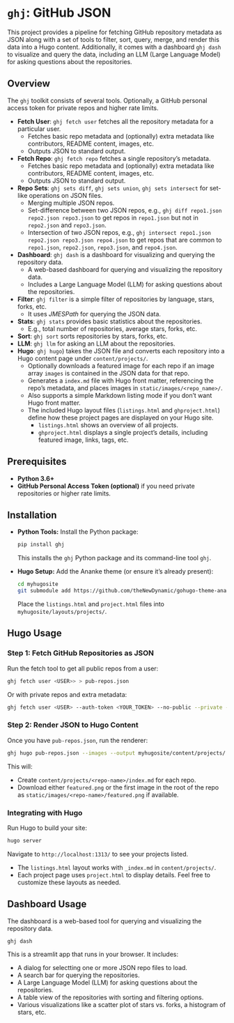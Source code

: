 # `ghj`: GitHub JSON

This project provides a pipeline for fetching GitHub repository metadata as JSON
along with a set of tools to filter, sort, query, merge, and render this data into a Hugo
content. Additionally, it comes with a dashboard `ghj dash` to visualize and
query the data, including an LLM (Large Language Model) for asking questions
about the repositories.

## Overview

The `ghj` toolkit consists of several tools. Optionally, a GitHub personal access token for private repos and higher rate limits.

- **Fetch User**: `ghj fetch user` fetches all the repository metadata for a particular user.
  - Fetches basic repo metadata and (optionally) extra metadata like contributors, README content, images, etc.
  - Outputs JSON to standard output.
- **Fetch Repo**: `ghj fetch repo` fetches a single repository’s metadata.
  - Fetches basic repo metadata and (optionally) extra metadata like contributors, README content, images, etc.
  - Outputs JSON to standard output.
- **Repo Sets**: `ghj sets diff`, `ghj sets union`, `ghj sets intersect` for set-like operations on JSON files.
  - Merging multiple JSON repos.
  - Set-difference between two JSON repos, e.g., `ghj diff repo1.json repo2.json repo3.json` to get repos in `repo1.json` but not in `repo2.json` and `repo3.json`.
  - Intersection of two JSON repos, e.g., `ghj intersect repo1.json repo2.json repo3.json repo4.json` to get repos that are common to `repo1.json`, `repo2.json`, `repo3.json`, and `repo4.json`.
- **Dashboard**: `ghj dash` is a dashboard for visualizing and querying the repository data.
  - A web-based dashboard for querying and visualizing the repository data.
  - Includes a Large Language Model (LLM) for asking questions about the repositories.
- **Filter**: `ghj filter` is a simple filter of repositories by language, stars, forks, etc.
  - It uses *JMESPath* for querying the JSON data.
- **Stats**: `ghj stats` provides basic statistics about the repositories.
  - E.g., total number of repositories, average stars, forks, etc.
- **Sort**: `ghj sort` sorts repositories by stars, forks, etc.
- **LLM**: `ghj llm` for asking an LLM about the repositories.
- **Hugo**: `ghj hugo`) takes the JSON file and converts each repository into a Hugo content page under `content/projects/`.
  - Optionally downloads a featured image for each repo if an image array `images` is contained in the JSON data for that repo.
  - Generates a `index.md` file with Hugo front matter, referencing the repo’s metadata, and places images in `static/images/<repo_name>/`.
  - Also supports a simple Markdown listing mode if you don’t want Hugo front matter.
  - The included Hugo layout files (`listings.html` and `ghproject.html`) define how these project pages are displayed on your Hugo site.
    - `listings.html` shows an overview of all projects.
    - `ghproject.html` displays a single project’s details, including featured image, links, tags, etc.

## Prerequisites

- **Python 3.6+**
- **GitHub Personal Access Token (optional)** if you need private repositories or higher rate limits.

## Installation

- **Python Tools:** Install the Python package:
  
  ```bash
  pip install ghj
  ```

  This installs the `ghj` Python package and its command-line tool `ghj`.

- **Hugo Setup:** Add the Ananke theme (or ensure it’s already present):

   ```bash
   cd myhugosite
   git submodule add https://github.com/theNewDynamic/gohugo-theme-ananke.git themes/ananke
   ```

   Place the `listings.html` and `project.html` files into `myhugosite/layouts/projects/`.

## Hugo Usage

### Step 1: Fetch GitHub Repositories as JSON

Run the fetch tool to get all public repos from a user:

```bash
ghj fetch user <USER>> > pub-repos.json
```

Or with private repos and extra metadata:

```bash
ghj fetch user <USER> --auth-token <YOUR_TOKEN> --no-public --private --extra > priv-repos.json
```

### Step 2: Render JSON to Hugo Content

Once you have `pub-repos.json`, run the renderer:

```bash
ghj hugo pub-repos.json --images --output myhugosite/content/projects/
```

This will:

- Create `content/projects/<repo-name>/index.md` for each repo.
- Download either `featured.png` or the first image in the root of the repo as `static/images/<repo-name>/featured.png` if available.

### Integrating with Hugo

Run Hugo to build your site:

```bash
hugo server
```

Navigate to `http://localhost:1313/` to see your projects listed.

- The `listings.html` layout works with `_index.md` in `content/projects/`.
- Each project page uses `project.html` to display details. Feel free to customize these layouts as needed.

## Dashboard Usage

The dashboard is a web-based tool for querying and visualizing the repository data.

```bash
ghj dash
```

This is a streamlit app that runs in your browser. It includes:

- A dialog for selectting one or more JSON repo files to load.
- A search bar for querying the repositories.
- A Large Language Model (LLM) for asking questions about the repositories.
- A table view of the repositories with sorting and filtering options.
- Various visualizations like a scatter plot of stars vs. forks, a histogram of stars, etc.
